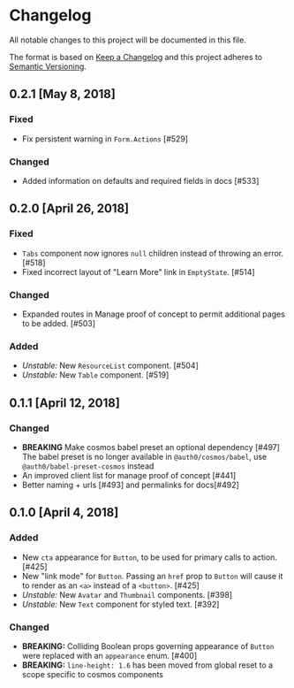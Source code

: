 # Changelog

All notable changes to this project will be documented in this file.

The format is based on [Keep a Changelog](http://keepachangelog.com/en/1.0.0/)
and this project adheres to [Semantic Versioning](http://semver.org/spec/v2.0.0.html).

## 0.2.1 [May 8, 2018]

### Fixed

* Fix persistent warning in `Form.Actions` [#529]

### Changed

* Added information on defaults and required fields in docs [#533]

## 0.2.0 [April 26, 2018]

### Fixed

* `Tabs` component now ignores `null` children instead of throwing an error. [#518]
* Fixed incorrect layout of "Learn More" link in `EmptyState`. [#514]

### Changed

* Expanded routes in Manage proof of concept to permit additional pages to be added. [#503]

### Added

* _Unstable:_ New `ResourceList` component. [#504]
* _Unstable:_ New `Table` component. [#519]

## 0.1.1 [April 12, 2018]

### Changed

* **BREAKING** Make cosmos babel preset an optional dependency [#497]
  The babel preset is no longer available in `@auth0/cosmos/babel`, use `@auth0/babel-preset-cosmos` instead
* An improved client list for manage proof of concept [#441]
* Better naming + urls [#493] and permalinks for docs[#492]

## 0.1.0 [April 4, 2018]

### Added

* New `cta` appearance for `Button`, to be used for primary calls to action. [#425]
* New "link mode" for `Button`. Passing an `href` prop to `Button` will cause it to render as an `<a>` instead of a `<button>`. [#425]
* _Unstable:_ New `Avatar` and `Thumbnail` components. [#398]
* _Unstable:_ New `Text` component for styled text. [#392]

### Changed

* **BREAKING:** Colliding Boolean props governing appearance of `Button` were replaced with an `appearance` enum. [#400]
* **BREAKING:** `line-height: 1.6` has been moved from global reset to a scope specific to cosmos components
